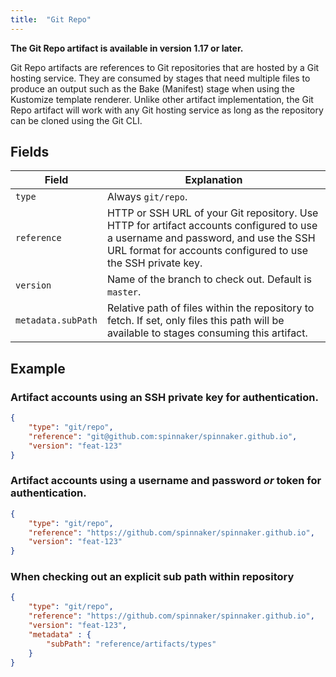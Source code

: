 ```yaml
---
title:  "Git Repo"
---
```


**The Git Repo artifact is available in version 1.17 or later.**


Git Repo artifacts are references to Git repositories that are hosted by a Git hosting service. They are consumed
by stages that need multiple files to produce an output such as the Bake (Manifest) stage when using the Kustomize template
renderer. Unlike other artifact implementation, the Git Repo artifact will work with any Git hosting service as long as the
repository can be cloned using the Git CLI.


## Fields


| Field              | Explanation                                                                                                                                                                                            |
|--------------------|--------|
| `type`             | Always `git/repo`.                                                                                                                                                                                       |
| `reference`        |  HTTP or SSH URL of your Git repository. Use HTTP for artifact accounts configured to use a username and password, and use the SSH URL format for accounts configured to use the SSH private key. |
|  `version`         | Name of the branch to check out. Default is `master`.                                                                                                                                                   |
| `metadata.subPath` |  Relative path of files within the repository to fetch. If set, only files this path will be available to stages consuming this artifact.                                                               |


## Example

### Artifact accounts using an SSH private key for authentication.

```json
{
    "type": "git/repo",
    "reference": "git@github.com:spinnaker/spinnaker.github.io",
    "version": "feat-123"
}
```

### Artifact accounts using a username and password _or_ token for authentication.

```json
{
    "type": "git/repo",
    "reference": "https://github.com/spinnaker/spinnaker.github.io",
    "version": "feat-123"
}
```

### When checking out an explicit sub path within repository

```json
{
    "type": "git/repo",
    "reference": "https://github.com/spinnaker/spinnaker.github.io",
    "version": "feat-123",
    "metadata" : {
        "subPath": "reference/artifacts/types"
    }
}
```
